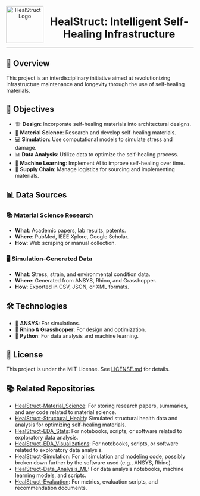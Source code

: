 <p align="center">
  <img src="https://dl.dropboxusercontent.com/scl/fi/5fogqo4v3b0xw9fremrle/hs-thumbnail.png?rlkey=rz7b41bdwfzz1ai2tlf1unwz0&dl=0" alt="HealStruct Logo" width="100" align="left"/>
  <h1 align="center">HealStruct: Intelligent Self-Healing Infrastructure</h1>
</p>

---

## 🌟 Overview
This project is an interdisciplinary initiative aimed at revolutionizing infrastructure maintenance and longevity through the use of self-healing materials.

## 🎯 Objectives
- 🏗 **Design**: Incorporate self-healing materials into architectural designs.
- 🧪 **Material Science**: Research and develop self-healing materials.
- 💻 **Simulation**: Use computational models to simulate stress and damage.
- 📊 **Data Analysis**: Utilize data to optimize the self-healing process.
- 🤖 **Machine Learning**: Implement AI to improve self-healing over time.
- 🚚 **Supply Chain**: Manage logistics for sourcing and implementing materials.

## 📊 Data Sources
### 📚 Material Science Research
- **What**: Academic papers, lab results, patents.
- **Where**: PubMed, IEEE Xplore, Google Scholar.
- **How**: Web scraping or manual collection.

### 🖥️ Simulation-Generated Data
- **What**: Stress, strain, and environmental condition data.
- **Where**: Generated from ANSYS, Rhino, and Grasshopper.
- **How**: Exported in CSV, JSON, or XML formats.

## 🛠 Technologies
- 📐 **ANSYS**: For simulations.
- 🦏 **Rhino & Grasshopper**: For design and optimization.
- 🐍 **Python**: For data analysis and machine learning.

## 📜 License
This project is under the MIT License. See [LICENSE.md](LICENSE.md) for details.

## 📚 Related Repositories
- [HealStruct-Material_Science](https://github.com/shamustappa/HealStruct-Material_Science): For storing research papers, summaries, and any code related to material science.
- [HealStruct-Structural_Health](https://github.com/shamustappa/HealStruct-Structural_Health): Simulated structural health data and analysis for optimizing self-healing materials.
- [HealStruct-EDA_Stats](https://github.com/shamustappa/HealStruct-EDA_Stats): For notebooks, scripts, or software related to exploratory data analysis.
- [HealStruct-EDA_Visualizations](https://github.com/shamustappa/HealStruct-EDA_Visualizations): For notebooks, scripts, or software related to exploratory data analysis.
- [HealStruct-Simulation](https://github.com/shamustappa/HealStruct-Simulation): For all simulation and modeling code, possibly broken down further by the software used (e.g., ANSYS, Rhino).
- [HealStruct-Data_Analysis_ML](https://github.com/shamustappa/HealStruct-Data_Analysis_ML): For data analysis notebooks, machine learning models, and scripts.
- [HealStruct-Evaluation](https://github.com/shamustappa/HealStruct-Evaluation): For metrics, evaluation scripts, and recommendation documents.

